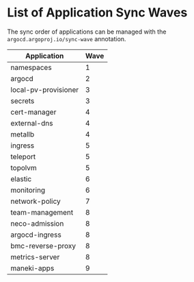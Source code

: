 List of Application Sync Waves
====================================

The sync order of applications can be managed with the `argocd.argoproj.io/sync-wave` annotation.

| Application          | Wave |
| -------------------- | ---- |
| namespaces           | 1    |
| argocd               | 2    |
| local-pv-provisioner | 3    |
| secrets              | 3    |
| cert-manager         | 4    |
| external-dns         | 4    |
| metallb              | 4    |
| ingress              | 5    |
| teleport             | 5    |
| topolvm              | 5    |
| elastic              | 6    |
| monitoring           | 6    |
| network-policy       | 7    |
| team-management      | 8    |
| neco-admission       | 8    |
| argocd-ingress       | 8    |
| bmc-reverse-proxy    | 8    |
| metrics-server       | 8    |
| maneki-apps          | 9    |
